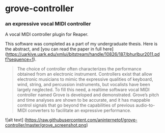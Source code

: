 # grove-controller
### an expressive vocal MIDI controller
A vocal MIDI controller plugin for Reaper.

This software was completed as a part of my undergraduate thesis. Here is the abstract, and [you can read the paper in full here] (https://uarkive.uark.edu/xmlui/bitstream/handle/10826/187/bhurlbur2011.pdf?sequence=1).

> The choice of controller often characterizes the performance obtained from an
> electronic instrument. Controllers exist that allow electronic musicians to mimic the
> expressive qualities of keyboard, wind, string, and percussion instruments, but vocalists
> have been largely neglected. To fill this need, a realtime software vocal MIDI controller
> named Grove is developed and demonstrated. Grove’s pitch and time analyses are shown
> to be accurate, and it has mappable control signals that go beyond the capabilities of
> previous audio-to-MIDI converters to facilitate an expressive performance.


![alt text] (https://raw.githubusercontent.com/aninternetof/grove-controller/master/grove_screenshot.png)
